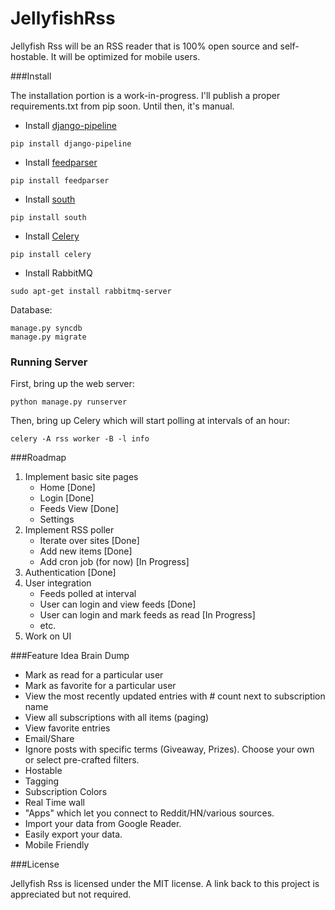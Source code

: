 JellyfishRss
============

Jellyfish Rss will be an RSS reader that is 100% open source and self-hostable. It will be optimized for mobile users.

###Install

The installation portion is a work-in-progress. I'll publish a proper requirements.txt from pip soon. Until then, it's manual.

- Install [django-pipeline](https://github.com/cyberdelia/django-pipeline)
```
pip install django-pipeline
```

- Install [feedparser](https://pypi.python.org/pypi/feedparser)
``` 
pip install feedparser
```

- Install [south](http://south.readthedocs.org/en/latest/installation.html)
```
pip install south
```

- Install [Celery](http://www.celeryproject.org/install/)
``` 
pip install celery
```

- Install RabbitMQ 
```
sudo apt-get install rabbitmq-server
```

Database:

```
manage.py syncdb
manage.py migrate
```

### Running Server

First, bring up the web server:
```
python manage.py runserver
```

Then, bring up Celery which will start polling at intervals of an hour:

```
celery -A rss worker -B -l info
```

###Roadmap
1. Implement basic site pages
	- Home [Done]
	- Login [Done]
	- Feeds View [Done]
	- Settings
2. Implement RSS poller
	- Iterate over sites [Done]
	- Add new items [Done]
	- Add cron job (for now) [In Progress]
3. Authentication [Done]
4. User integration
	- Feeds polled at interval
	- User can login and view feeds [Done]
	- User can login and mark feeds as read [In Progress]
	- etc.
5. Work on UI

###Feature Idea Brain Dump

+ Mark as read for a particular user
+ Mark as favorite for a particular user
+ View the most recently updated entries with # count next to subscription name
+ View all subscriptions with all items (paging)
+ View favorite entries
+ Email/Share
+ Ignore posts with specific terms (Giveaway, Prizes). Choose your own or select pre-crafted filters.
+ Hostable 
+ Tagging
+ Subscription Colors
+ Real Time wall
+ "Apps" which let you connect to Reddit/HN/various sources. 
+ Import your data from Google Reader.
+ Easily export your data.
+ Mobile Friendly 

###License

Jellyfish Rss is licensed under the MIT license. A link back to this project is appreciated but not required.